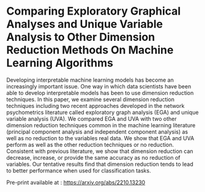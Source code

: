 # Comparing Exploratory Graphical Analyses and Unique Variable Analysis to Other Dimension Reduction Methods On Machine Learning Algorithms

Developing interpretable machine learning models has become an increasingly important issue. One way in which data scientists have been able to develop interpretable models has been to use dimension reduction techniques. In this paper, we examine several dimension reduction techniques including two recent approaches developed in the network psychometrics literature called exploratory graph analysis (EGA) and unique variable analysis (UVA). We compared EGA and UVA with two other dimension reduction techniques common in the machine learning literature (principal component analysis and independent component analysis) as well as no reduction to the variables real data. We show that EGA and UVA perform as well as the other reduction techniques or no reduction. Consistent with previous literature, we show that dimension reduction can decrease, increase, or provide the same accuracy as no reduction of variables. Our tentative results find that dimension reduction tends to lead to better performance when used for classification tasks.

Pre-print available at : https://arxiv.org/abs/2210.13230
